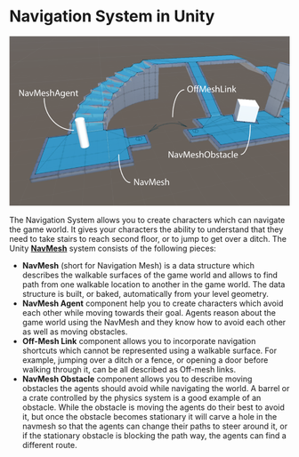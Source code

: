 # Navigation System in Unity

![](./Images/NavMeshOverview.png)

The Navigation System allows you to create characters which can navigate the game world. It gives your characters the ability to understand that they need to take stairs to reach second floor, or to jump to get over a ditch. The Unity [**NavMesh**][1] system consists of the following pieces:

- **NavMesh** (short for Navigation Mesh) is a data structure which describes the walkable surfaces of the game world and allows to find path from one walkable location to another in the game world. The data structure is built, or baked, automatically from your level geometry.
- **NavMesh Agent** component help you to create characters which avoid each other while moving towards their goal. Agents reason about the game world using the NavMesh and they know how to avoid each other as well as moving obstacles.
- **Off-Mesh Link** component allows you to incorporate navigation shortcuts which cannot be represented using a walkable surface. For example, jumping over a ditch or a fence, or opening a door before walking through it, can be all described as Off-mesh links.
- **NavMesh Obstacle** component allows you to describe moving obstacles the agents should avoid while navigating the world. A barrel or a crate controlled by the physics system is a good example of an obstacle. While the obstacle is moving the agents do their best to avoid it, but once the obstacle becomes stationary it will carve a hole in the navmesh so that the agents can change their paths to steer around it, or if the stationary obstacle is blocking the path way, the agents can find a different route.

[1]: ./BuildingNavMesh.md "A mesh that Unity generates to approximate the walkable areas and obstacles in your environment for path finding and AI-controlled navigation."